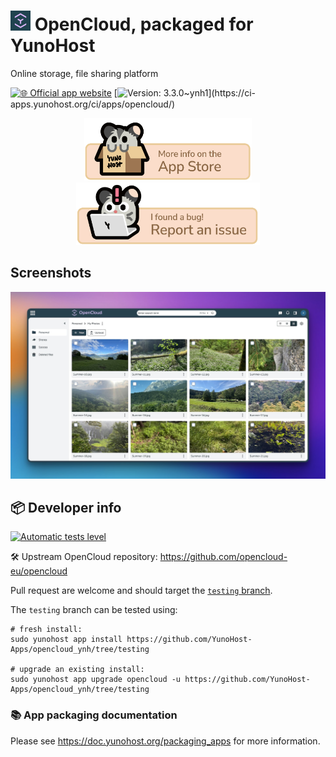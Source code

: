 <!--
N.B.: This README was automatically generated by <https://github.com/YunoHost/apps_tools/blob/main/readme_generator>
It shall NOT be edited by hand.
-->

<h1>
  <img src="https://raw.githubusercontent.com/YunoHost/apps/main/logos/opencloud.png" width="32px" alt="Logo of OpenCloud">
  OpenCloud, packaged for YunoHost
</h1>

Online storage, file sharing platform

[![🌐 Official app website](https://img.shields.io/badge/Official_app_website-darkgreen?style=for-the-badge)](https://opencloud.eu/en)
[![Version: 3.3.0~ynh1](https://img.shields.io/badge/Version-3.3.0~ynh1-rgba(0,150,0,1)?style=for-the-badge)](https://ci-apps.yunohost.org/ci/apps/opencloud/)

<div align="center">
<a href="https://apps.yunohost.org/app/opencloud"><img height="100px" src="https://github.com/YunoHost/yunohost-artwork/raw/refs/heads/main/badges/neopossum-badges/badge_more_info_on_the_appstore.svg"/></a>
<a href="https://github.com/YunoHost-Apps/opencloud_ynh/issues"><img height="100px" src="https://github.com/YunoHost/yunohost-artwork/raw/refs/heads/main/badges/neopossum-badges/badge_report_an_issue.svg"/></a>
</div>


## Screenshots
![Screenshot of OpenCloud](./doc/screenshots/screenshot.jpg)

## 📦 Developer info

[![Automatic tests level](https://apps.yunohost.org/badge/cilevel/opencloud)](https://ci-apps.yunohost.org/ci/apps/opencloud/)

🛠️ Upstream OpenCloud repository: <https://github.com/opencloud-eu/opencloud>

Pull request are welcome and should target the [`testing` branch](https://github.com/YunoHost-Apps/opencloud_ynh/tree/testing).

The `testing` branch can be tested using:
```
# fresh install:
sudo yunohost app install https://github.com/YunoHost-Apps/opencloud_ynh/tree/testing

# upgrade an existing install:
sudo yunohost app upgrade opencloud -u https://github.com/YunoHost-Apps/opencloud_ynh/tree/testing
```

### 📚 App packaging documentation

Please see <https://doc.yunohost.org/packaging_apps> for more information.